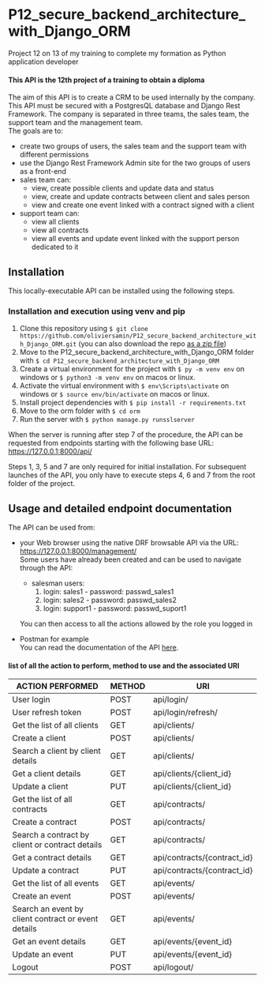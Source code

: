 # P12_secure_backend_architecture_with_Django_ORM
Project 12 on 13 of my training to complete my formation as Python application developer

#### This API is the 12th project of a training to obtain a diploma

The aim of this API is to create a CRM to be used internally by the company. 
This API must be secured with a PostgresQL database and Django Rest Framework.
The company is separated in three teams, the sales team, the support team and the management team.  
The goals are to:  
* create two groups of users, the sales team and the support team with different permissions
* use the Django Rest Framework Admin site for the two groups of users as a front-end 
* sales team can:  
    * view, create possible clients and update data and status
    * view, create and update contracts between client and sales person
    * view and create one event linked with a contract signed with a client
* support team can:  
    * view all clients
    * view all contracts
    * view all events and update event linked with the support person dedicated to it


## Installation

This locally-executable API can be installed using the following steps.

### Installation and execution using venv and pip

1. Clone this repository using `$ git clone https://github.com/oliviersamin/P12_secure_backend_architecture_with_Django_ORM.git` (you can also download the repo [as a zip file](https://github.com/oliviersamin/P12_secure_backend_architecture_with_Django_ORM/archive/refs/heads/main.zip))
2. Move to the P12_secure_backend_architecture_with_Django_ORM folder with `$ cd P12_secure_backend_architecture_with_Django_ORM`
3. Create a virtual environment for the project with `$ py -m venv env` on windows or `$ python3 -m venv env` on macos or linux.
4. Activate the virtual environment with `$ env\Scripts\activate` on windows or `$ source env/bin/activate` on macos or linux.
5. Install project dependencies with `$ pip install -r requirements.txt`
6. Move to the orm folder with `$ cd orm`
7. Run the server with `$ python manage.py runsslserver`

When the server is running after step 7 of the procedure, the API can be requested from endpoints starting with the following base URL: https://127.0.0.1:8000/api/

Steps 1, 3, 5 and 7 are only required for initial installation. For subsequent launches of the API, you only have to execute steps 4, 6 and 7 from the root folder of the project.

## Usage and detailed endpoint documentation
The API can be used from:
* your Web browser using the native DRF browsable API via the URL: https://127.0.0.1:8000/management/  
Some users have already been created and can be used to navigate through the API:
  * salesman users:
    1. login: sales1  -  password: passwd_sales1  
    2. login: sales2  -  password: passwd_sales2  
    3. login: support1  -  password: passwd_suport1  

  You can then access to all the actions allowed by the role you logged in  
* Postman for example  
You can read the documentation of the API [here](https://documenter.getpostman.com/view/16015714/UVJfhucy).


#### list of all the action to perform, method to use and the associated URI
| ACTION PERFORMED | METHOD | URI |  
| ---------------- | ----------- |  ----------- | 
| User login | POST | api/login/ |  
| User refresh token | POST | api/login/refresh/  |  
| Get the list of all clients | GET | api/clients/ |  
| Create a client | POST | api/clients/ |  
| Search a client by client details | GET | api/clients/ |
| Get a client details | GET | api/clients/{client_id} |  
| Update a client | PUT | api/clients/{client_id} |  
| Get the list of all contracts | GET | api/contracts/ |  
| Create a contract | POST | api/contracts/ |  
| Search a contract by client or contract details | GET | api/contracts/ |
| Get a contract details | GET | api/contracts/{contract_id} |  
| Update a contract | PUT | api/contracts/{contract_id} |
| Get the list of all events | GET | api/events/ |  
| Create an event | POST | api/events/ |  
| Search an event by client contract or event details | GET | api/events/ |
| Get an event details | GET | api/events/{event_id} |  
| Update an event | PUT | api/events/{event_id} |
| Logout | POST | api/logout/ | 


